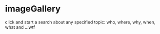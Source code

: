 # imageGallery
click and start a search about any specified topic: who, where, why, when, what and ...wtf